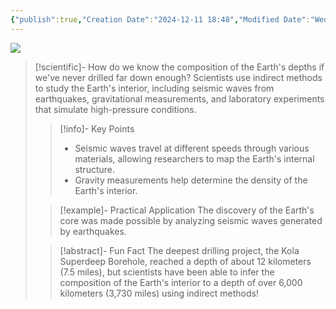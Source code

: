 ```yaml
---
{"publish":true,"Creation Date":"2024-12-11 18:48","Modified Date":"Wednesday 11th December 2024 18:48:45","PassFrontmatter":true}
---
```


![](https://i.imgur.com/90zT1hh.png)


> [!scientific]- How do we know the composition of the Earth's depths if we've never drilled far down enough?
> Scientists use indirect methods to study the Earth's interior, including seismic waves from earthquakes, gravitational measurements, and laboratory experiments that simulate high-pressure conditions.
>
> > [!info]- Key Points
> > - Seismic waves travel at different speeds through various materials, allowing researchers to map the Earth's internal structure.
> > - Gravity measurements help determine the density of the Earth's interior.
>
> > [!example]- Practical Application
> > The discovery of the Earth's core was made possible by analyzing seismic waves generated by earthquakes.
>
> > [!abstract]- Fun Fact
> > The deepest drilling project, the Kola Superdeep Borehole, reached a depth of about 12 kilometers (7.5 miles), but scientists have been able to infer the composition of the Earth's interior to a depth of over 6,000 kilometers (3,730 miles) using indirect methods!
